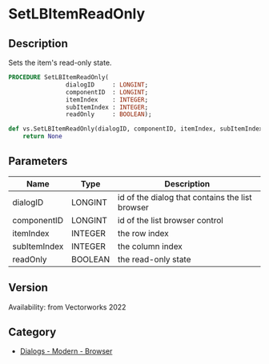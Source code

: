 # SetLBItemReadOnly

## Description
Sets the item's read-only state.

```pascal
PROCEDURE SetLBItemReadOnly(
				dialogID     : LONGINT;
				componentID  : LONGINT;
				itemIndex    : INTEGER;
				subItemIndex : INTEGER;
				readOnly     : BOOLEAN);
```

```python
def vs.SetLBItemReadOnly(dialogID, componentID, itemIndex, subItemIndex, readOnly):
    return None
```

## Parameters
|Name|Type|Description|
|---|---|---|
|dialogID|LONGINT|id of the dialog that contains the list browser|
|componentID|LONGINT|id of the list browser control|
|itemIndex|INTEGER|the row index|
|subItemIndex|INTEGER|the column index|
|readOnly|BOOLEAN|the read-only state|

## Version
Availability: from Vectorworks 2022

## Category
* [Dialogs - Modern - Browser](../Categories/Dialogs%20-%20Modern%20-%20Browser.md)
